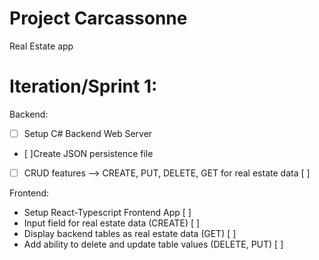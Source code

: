 # Project Carcassonne
Real Estate app 

# Iteration/Sprint 1:
Backend:
- [ ] Setup C# Backend Web Server 
- [ ]Create JSON persistence file 
- [ ] CRUD features --> CREATE, PUT, DELETE, GET for real estate data [ ]

Frontend:
- Setup React-Typescript Frontend App [ ]
- Input field for real estate data (CREATE) [ ]
- Display backend tables as real estate data (GET) [ ]
- Add ability to delete and update table values (DELETE, PUT) [ ]
